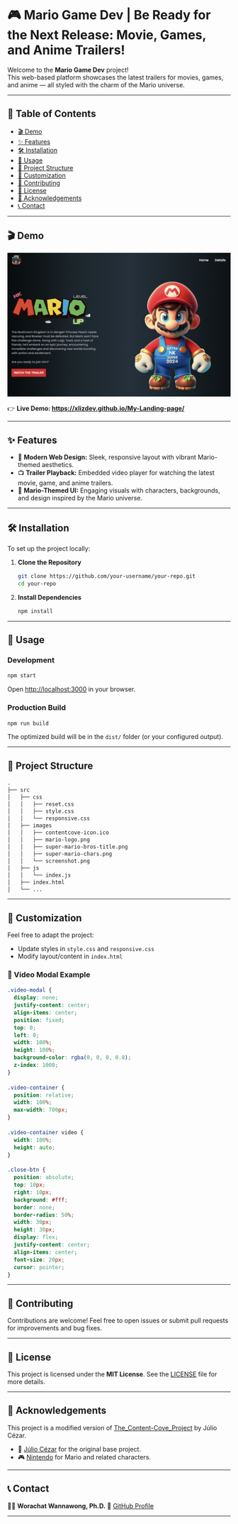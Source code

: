 # 🎮 Mario Game Dev | Be Ready for the Next Release: Movie, Games, and Anime Trailers!

Welcome to the **Mario Game Dev** project!  
This web-based platform showcases the latest trailers for movies, games, and anime — all styled with the charm of the Mario universe.

---

## 📑 Table of Contents

- [🎬 Demo](#demo)
- [✨ Features](#features)
- [🛠 Installation](#installation)
- [🚀 Usage](#usage)
- [📁 Project Structure](#project-structure)
- [🎨 Customization](#customization)
- [🤝 Contributing](#contributing)
- [🧾 License](#license)
- [🙏 Acknowledgements](#acknowledgements)
- [📞 Contact](#contact)

---

## 🎬 Demo

![Demo Screenshot](./src/images/screenshot.png)

👉 **Live Demo: https://xlizdev.github.io/My-Landing-page/**

---

## ✨ Features

- 🎨 **Modern Web Design:** Sleek, responsive layout with vibrant Mario-themed aesthetics.
- 📺 **Trailer Playback:** Embedded video player for watching the latest movie, game, and anime trailers.
- 🍄 **Mario-Themed UI:** Engaging visuals with characters, backgrounds, and design inspired by the Mario universe.

---

## 🛠 Installation

To set up the project locally:

1. **Clone the Repository**

   ```bash
   git clone https://github.com/your-username/your-repo.git
   cd your-repo
   ```

2. **Install Dependencies**

   ```bash
   npm install
   ```

---

## 🚀 Usage

### Development

```bash
npm start
```

Open [http://localhost:3000](http://localhost:3000) in your browser.

### Production Build

```bash
npm run build
```

The optimized build will be in the `dist/` folder (or your configured output).

---

## 📁 Project Structure

```
.
├── src
│   ├── css
│   │   ├── reset.css
│   │   ├── style.css
│   │   └── responsive.css
│   ├── images
│   │   ├── contentcove-icon.ico
│   │   ├── mario-logo.png
│   │   ├── super-mario-bros-title.png
│   │   ├── super-mario-chars.png
│   │   └── screenshot.png
│   ├── js
│   │   └── index.js
│   ├── index.html
│   └── ...
```

---

## 🎨 Customization

Feel free to adapt the project:

* Update styles in `style.css` and `responsive.css`
* Modify layout/content in `index.html`

### 🔳 Video Modal Example

```css
.video-modal {
  display: none;
  justify-content: center;
  align-items: center;
  position: fixed;
  top: 0;
  left: 0;
  width: 100%;
  height: 100%;
  background-color: rgba(0, 0, 0, 0.8);
  z-index: 1000;
}

.video-container {
  position: relative;
  width: 100%;
  max-width: 700px;
}

.video-container video {
  width: 100%;
  height: auto;
}

.close-btn {
  position: absolute;
  top: 10px;
  right: 10px;
  background: #fff;
  border: none;
  border-radius: 50%;
  width: 30px;
  height: 30px;
  display: flex;
  justify-content: center;
  align-items: center;
  font-size: 20px;
  cursor: pointer;
}
```

---

## 🤝 Contributing

Contributions are welcome!
Feel free to open issues or submit pull requests for improvements and bug fixes.

---

## 🧾 License

This project is licensed under the **MIT License**.
See the [LICENSE](LICENSE) file for more details.

---

## 🙏 Acknowledgements

This project is a modified version of [The\_Content-Cove\_Project](https://github.com/juletopi/The_Content-Cove_Project) by Júlio Cézar.

* 👤 [Júlio Cézar](https://github.com/juletopi) for the original base project.
* 🎮 [Nintendo](https://www.nintendo.com/) for Mario and related characters.

---

## 📞 Contact

👨‍🏫 **Worachat Wannawong, Ph.D.**
🔗 [GitHub Profile](https://github.com/worachat-dev)

---

